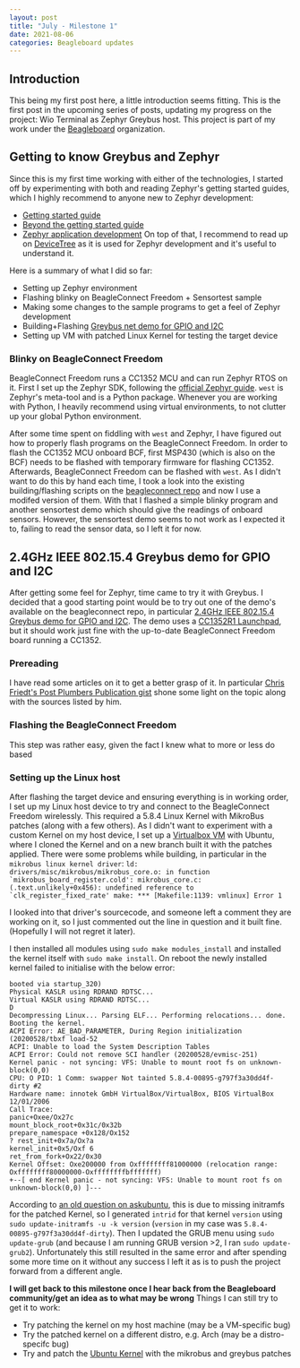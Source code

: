 ```yaml
---
layout: post
title: "July - Milestone 1"
date: 2021-08-06
categories: Beagleboard updates
---
```


## Introduction
This being my first post here, a little introduction seems fitting. This is the first post in the upcoming series of posts, updating my progress on the project: Wio Terminal as Zephyr Greybus host. This project is part of my work under the [Beagleboard](https://beagleboard.org/) organization.


## Getting to know Greybus and Zephyr
Since this is my first time working with either of the technologies, I started off by experimenting with both and reading Zephyr's getting started guides, which I highly recommend to anyone new to Zephyr development:
* [Getting started guide](https://docs.zephyrproject.org/latest/getting_started/index.html)
* [Beyond the getting started guide](https://docs.zephyrproject.org/latest/guides/beyond-GSG.html#beyond-gsg)
* [Zephyr application development](https://docs.zephyrproject.org/latest/application/index.html#application)
On top of that, I recommend to read up on [DeviceTree](https://docs.zephyrproject.org/latest/reference/devicetree/index.html#devicetree) as it is used for Zephyr development and it's useful to understand it.

Here is a summary of what I did so far:
* Setting up Zephyr environment
* Flashing blinky on BeagleConnect Freedom + Sensortest sample
* Making some changes to the sample programs to get a feel of Zephyr development
* Building+Flashing [Greybus net demo for GPIO and I2C](https://github.com/jadonk/beagleconnect#24ghz-ieee-802154-greybus-demo-for-gpio-and-i2c)
* Setting up VM with patched Linux Kernel for testing the target device

### Blinky on BeagleConnect Freedom

BeagleConnect Freedom runs a CC1352 MCU and can run Zephyr RTOS on it. First I set up the Zephyr SDK, following the [official Zephyr guide](https://docs.zephyrproject.org/latest/getting_started/index.html). `west` is Zephyr's meta-tool and is a Python package. Whenever you are working with Python, I heavily recommend using virtual environments, to not clutter up your global Python environment.

After some time spent on fiddling with `west` and Zephyr, I have figured out how to properly flash programs on the BeagleConnect Freedom. In order to flash the CC1352 MCU onboard BCF, first MSP430 (which is also on the BCF) needs to be flashed with temporary firmware for flashing CC1352. Afterwards, BeagleConnect Freedom can be flashed with `west`.
As I didn't want to do this by hand each time, I took a look into the existing building/flashing scripts on the [beagleconnect repo](https://github.com/jadonk/beagleconnect/tree/master/sw) and now I use a modifed version of them. With that I flashed a simple blinky program and another sensortest demo which should give the readings of onboard sensors. However, the sensortest demo seems to not work as I expected it to, failing to read the sensor data, so I left it for now.

<!-- TODO Include image here -->

## 2.4GHz IEEE 802.15.4 Greybus demo for GPIO and I2C
After getting some feel for Zephyr, time came to try it with Greybus. I decided that a good starting point would be to try out one of the demo's available on the beagleconnect repo, in particular [2.4GHz IEEE 802.15.4 Greybus demo for GPIO and I2C](https://github.com/jadonk/beagleconnect#24ghz-ieee-802154-greybus-demo-for-gpio-and-i2c). The demo uses a [CC1352R1 Launchpad](https://www.ti.com/tool/LAUNCHXL-CC1352R1), but it should work just fine with the up-to-date BeagleConnect Freedom board running a CC1352.

### Prereading
I have read some articles on it to get a better grasp of it. In particular [Chris Friedt's Post Plumbers Publication gist](https://gist.github.com/cfriedt/1de7ba75c04d0e403cbdcb9555d0c795) shone some light on the topic along with the sources listed by him.

### Flashing the BeagleConnect Freedom
This step was rather easy, given the fact I knew what to more or less do based

### Setting up the Linux host
After flashing the target device and ensuring everything is in working order, I set up my Linux host device to try and connect to the BeagleConnect Freedom wirelessly. This required a 5.8.4 Linux Kernel with MikroBus patches (along with a few others). 
As I didn't want to experiment with a custom Kernel on my host device, I set up a [Virtualbox VM](https://www.virtualbox.org/) with Ubuntu, where I cloned the Kernel and on a new branch built it with the patches applied. There were some problems while building, in particular in the `mikrobus linux kernel driver`: 
```ld: drivers/misc/mikrobus/mikrobus_core.o: in function `mikrobus_board_register.cold':
mikrobus_core.c:(.text.unlikely+0x456): undefined reference to `clk_register_fixed_rate'
make: *** [Makefile:1139: vmlinux] Error 1```

I looked into that driver's sourcecode, and someone left a comment they are working on it, so I just commented out the line in question and it built fine. (Hopefully I will not regret it later).

I then installed all modules using `sudo make modules_install` and installed the kernel itself with `sudo make install`. On reboot the newly installed kernel failed to initialise with the below error:
```
booted via startup_320)
Physical KASLR using RDRAND RDTSC...
Virtual KASLR using RDRAND RDTSC...
D
Decompressing Linux... Parsing ELF... Performing relocations... done.
Booting the kernel.
ACPI Error: AE_BAD_PARAMETER, During Region initialization (20200528/tbxf load-52
ACPI: Unable to load the System Description Tables
ACPI Error: Could not remove SCI handler (20200528/evmisc-251)
Kernel panic - not syncing: VFS: Unable to mount root fs on unknown-block(0,0)
CPU: O PID: 1 Comm: swapper Not tainted 5.8.4-00895-g797f3a30dd4f-dirty #2
Hardware name: innotek GmbH VirtualBox/VirtualBox, BIOS VirtualBox 12/01/2006
Call Trace:
panic+Oxee/Ox27c
mount_block_root+0x31c/0x32b
prepare_namespace +0x128/Ox152
? rest_init+0x7a/Ox?a
kernel_init+0x5/Oxf 6
ret_from_fork+Ox22/0x30
Kernel Offset: Oxe200000 from Oxffffffff81000000 (relocation range: Oxffffffff80000000-Oxffffffffbfffffff)
+--[ end Kernel panic - not syncing: VFS: Unable to mount root fs on unknown-block(0,0) ]---
```

According to [an old question on askubuntu](https://askubuntu.com/questions/41930/kernel-panic-not-syncing-vfs-unable-to-mount-root-fs-on-unknown-block0-0), this is due to missing initramfs for the patched Kernel, so I generated `intrid` for that kernel `version` using `sudo update-initramfs -u -k version` (`version` in my case was `5.8.4-00895-g797f3a30dd4f-dirty`).
Then I updated the GRUB menu using `sudo update-grub` (and because I am running GRUB version >2, I ran `sudo update-grub2`). 
Unfortunately this still resulted in the same error and after spending some more time on it without any success I left it as is to push the project forward from a different angle.

**I will get back to this milestone once I hear back from the Beagleboard community/get an idea as to what may be wrong** Things I can still try to get it to work:
* Try patching the kernel on my host machine (may be a VM-specific bug)
* Try the patched kernel on a different distro, e.g. Arch (may be a distro-specifc bug)
* Try and patch the [Ubuntu Kernel](https://wiki.ubuntu.com/Kernel/BuildYourOwnKernel) with the mikrobus and greybus patches
